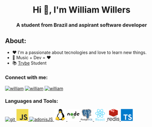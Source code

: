 <h1 align="center">Hi 👋, I'm William Willers</h1>
<h3 align="center">A student from Brazil and aspirant software developer</h3>

<h2 align="left">About:</h2>

- :heart: I'm a passionate about tecnologies and love to learn new things. 
- :musical_note: Music + Dev = :heart:
-  :books: <a href="https://www.betrybe.com/">Trybe</a> Student

<h3 align="left">Connect with me:</h3>
<p align="left">
<a href="https://www.linkedin.com/in/william-willers-906822112/" target="blank"><img align="center" src="https://cdn.jsdelivr.net/npm/simple-icons@3.0.1/icons/linkedin.svg" alt="william" height="30" width="40" /></a>
<a href="https://www.facebook.com/w8willers" target="blank"><img align="center" src="https://cdn.jsdelivr.net/npm/simple-icons@3.0.1/icons/facebook.svg" alt="william" height="30" width="40" /></a>
<a href="https://www.instagram.com/williamwillers/?hl=pt-br" target="blank"><img align="center" src="https://cdn.jsdelivr.net/npm/simple-icons@3.0.1/icons/instagram.svg" alt="william" height="30" width="40" /></a>
</p>


<h3 align="left">Languages and Tools:</h3>
<p align="left"> <a href="https://git-scm.com/" target="_blank"> <img src="https://www.vectorlogo.zone/logos/git-scm/git-scm-icon.svg" alt="git" width="40" height="40"/> </a> <a href="https://developer.mozilla.org/en-US/docs/Web/JavaScript" target="_blank"> <img src="https://raw.githubusercontent.com/devicons/devicon/master/icons/javascript/javascript-original.svg" alt="javascript" width="40" height="40"/> </a> <a href="https://adonisjs.com/" target="_blank"> <img src="https://avatars.githubusercontent.com/u/13810373?s=200&v=4" alt="adonisJS" width="40" height="40"/> </a> <a href="https://www.linux.org/" target="_blank"> <img src="https://raw.githubusercontent.com/devicons/devicon/master/icons/linux/linux-original.svg" alt="linux" width="40" height="40"/> </a> <a href="https://nodejs.org" target="_blank"> <img src="https://raw.githubusercontent.com/devicons/devicon/master/icons/nodejs/nodejs-original-wordmark.svg" alt="nodejs" width="40" height="40"/> </a> <a href="https://www.postgresql.org" target="_blank"> <img src="https://raw.githubusercontent.com/devicons/devicon/master/icons/postgresql/postgresql-original-wordmark.svg" alt="postgresql" width="40" height="40"/> </a> <a href="https://reactjs.org/" target="_blank"> <img src="https://raw.githubusercontent.com/devicons/devicon/master/icons/react/react-original-wordmark.svg" alt="react" width="40" height="40"/> </a> <a href="https://redis.io" target="_blank"> <img src="https://raw.githubusercontent.com/devicons/devicon/master/icons/redis/redis-original-wordmark.svg" alt="redis" width="40" height="40"/> </a> <a href="https://www.typescriptlang.org/" target="_blank"> <img src="https://raw.githubusercontent.com/devicons/devicon/master/icons/typescript/typescript-original.svg" alt="typescript" width="40" height="40"/> </a> </p>

<!--
**Wwillers/Wwillers** is a ✨ _special_ ✨ repository because its `README.md` (this file) appears on your GitHub profile.

Here are some ideas to get you started:

- 🔭 I’m currently working on ...
- 🌱 I’m currently learning ...
- 👯 I’m looking to collaborate on ...
- 🤔 I’m looking for help with ...
- 💬 Ask me about ...
- 📫 How to reach me: ...
- 😄 Pronouns: ...
- ⚡ Fun fact: ...
-->
